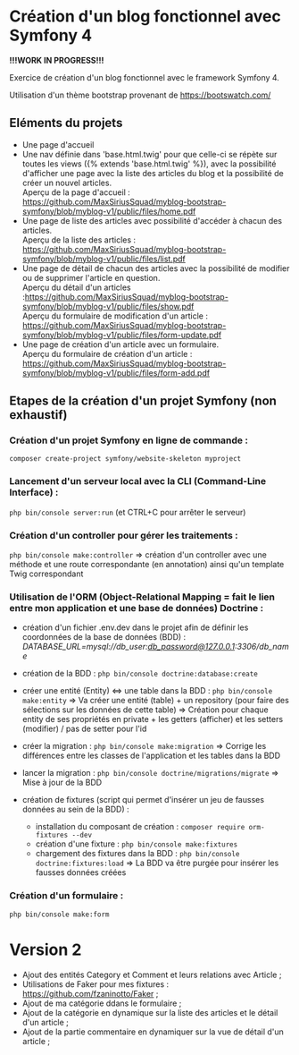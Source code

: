 # Création d'un blog fonctionnel avec Symfony 4

**!!!WORK IN PROGRESS!!!**

Exercice de création d'un blog fonctionnel avec le framework Symfony 4.

Utilisation d'un thème bootstrap provenant de https://bootswatch.com/

## Eléments du projets

- Une page d'accueil
- Une nav définie dans 'base.html.twig' pour que celle-ci se répète sur toutes les views ({% extends 'base.html.twig' %}), avec la possibilité d'afficher une page avec la liste des articles du blog et la possibilité de créer un nouvel articles. </br>
Aperçu de la page d'accueil : https://github.com/MaxSiriusSquad/myblog-bootstrap-symfony/blob/myblog-v1/public/files/home.pdf
- Une page de liste des articles avec possibilité d'accéder à chacun des articles. </br>
Aperçu de la liste des articles : https://github.com/MaxSiriusSquad/myblog-bootstrap-symfony/blob/myblog-v1/public/files/list.pdf
- Une page de détail de chacun des articles avec la possibilité de modifier ou de supprimer l'article en question. </br>
Aperçu du détail d'un articles :https://github.com/MaxSiriusSquad/myblog-bootstrap-symfony/blob/myblog-v1/public/files/show.pdf </br>
Aperçu du formulaire de modification d'un article : https://github.com/MaxSiriusSquad/myblog-bootstrap-symfony/blob/myblog-v1/public/files/form-update.pdf
- Une page de création d'un article avec un formulaire. </br>
Aperçu du formulaire de création d'un article : https://github.com/MaxSiriusSquad/myblog-bootstrap-symfony/blob/myblog-v1/public/files/form-add.pdf

## Etapes de la création d'un projet Symfony (non exhaustif)

### Création d'un projet Symfony en ligne de commande :
`composer create-project symfony/website-skeleton myproject`

### Lancement d'un serveur local avec la CLI (Command-Line Interface) :
`php bin/console server:run`
(et CTRL+C pour arrêter le serveur)

### Création d'un controller pour gérer les traitements :
`php bin/console make:controller`
=> création d'un controller avec une méthode et une route correspondante (en annotation) ainsi qu'un template Twig correspondant

### Utilisation de l'ORM (Object-Relational Mapping = fait le lien entre mon application et une base de données) Doctrine :

- création d'un fichier .env.dev dans le projet afin de définir les coordonnées de la base de données (BDD) :
*DATABASE_URL=mysql://db_user:db_password@127.0.0.1:3306/db_name*

- création de la BDD :
`php bin/console doctrine:database:create`

- créer une entité (Entity) <=> une table dans la BDD :
`php bin/console make:entity`
=> Va créer une entité (table) + un repository (pour faire des sélections sur les données de cette table)
=> Création pour chaque entity de ses propriétés en private + les getters (afficher) et les setters (modifier) / pas de setter pour l'id

- créer la migration :
`php bin/console make:migration`
=> Corrige les différences entre les classes de l'application et les tables dans la BDD

- lancer la migration :
`php bin/console doctrine/migrations/migrate`
=> Mise à jour de la BDD

- création de fixtures (script qui permet d'insérer un jeu de fausses données au sein de la BDD) :

    - installation du composant de création :
 `composer require orm-fixtures --dev`
    - création d'une fixture :
 `php bin/console make:fixtures`
    - chargement des fixtures dans la BDD :
 `php bin/console doctrine:fixtures:load`
  => La BDD va être purgée pour insérer les fausses données créées

### Création d'un formulaire :
`php bin/console make:form`

# Version 2

- Ajout des entités Category et Comment et leurs relations avec Article ;
- Utilisations de Faker pour mes fixtures : https://github.com/fzaninotto/Faker ;
- Ajout de ma catégorie ddans le formulaire ;
- Ajout de la catégorie en dynamique sur la liste des articles et le détail d'un article ;
- Ajout de la partie commentaire en dynamiquer sur la vue de détail d'un article ;